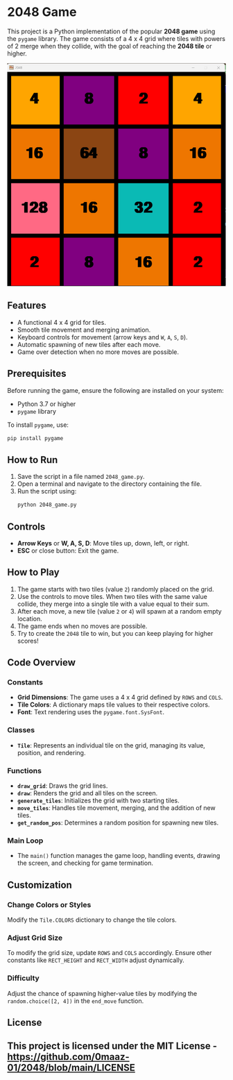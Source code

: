# 2048 Game 

This project is a Python implementation of the popular **2048 game** using the `pygame` library. The game consists of a 4 x 4 grid where tiles with powers of 2 merge when they collide, with the goal of reaching the **2048 tile** or higher.

![2048](https://github.com/0maaz-01/2048/blob/main/1.png)

## Features
- A functional 4 x 4 grid for tiles.
- Smooth tile movement and merging animation.
- Keyboard controls for movement (arrow keys and `W`, `A`, `S`, `D`).
- Automatic spawning of new tiles after each move.
- Game over detection when no more moves are possible.

## Prerequisites
Before running the game, ensure the following are installed on your system:
- Python 3.7 or higher
- `pygame` library

To install `pygame`, use:
```bash
pip install pygame
```

## How to Run
1. Save the script in a file named `2048_game.py`.
2. Open a terminal and navigate to the directory containing the file.
3. Run the script using:
   ```bash
   python 2048_game.py
   ```

## Controls
- **Arrow Keys** or **W, A, S, D**: Move tiles up, down, left, or right.
- **ESC** or close button: Exit the game.

## How to Play
1. The game starts with two tiles (value `2`) randomly placed on the grid.
2. Use the controls to move tiles. When two tiles with the same value collide, they merge into a single tile with a value equal to their sum.
3. After each move, a new tile (value `2` or `4`) will spawn at a random empty location.
4. The game ends when no moves are possible.
5. Try to create the `2048` tile to win, but you can keep playing for higher scores!

## Code Overview
### Constants
- **Grid Dimensions**: The game uses a 4 x 4 grid defined by `ROWS` and `COLS`.
- **Tile Colors**: A dictionary maps tile values to their respective colors.
- **Font**: Text rendering uses the `pygame.font.SysFont`.

### Classes
- **`Tile`**: Represents an individual tile on the grid, managing its value, position, and rendering.

### Functions
- **`draw_grid`**: Draws the grid lines.
- **`draw`**: Renders the grid and all tiles on the screen.
- **`generate_tiles`**: Initializes the grid with two starting tiles.
- **`move_tiles`**: Handles tile movement, merging, and the addition of new tiles.
- **`get_random_pos`**: Determines a random position for spawning new tiles.

### Main Loop
- The `main()` function manages the game loop, handling events, drawing the screen, and checking for game termination.

## Customization
### Change Colors or Styles
Modify the `Tile.COLORS` dictionary to change the tile colors.

### Adjust Grid Size
To modify the grid size, update `ROWS` and `COLS` accordingly. Ensure other constants like `RECT_HEIGHT` and `RECT_WIDTH` adjust dynamically.

### Difficulty
Adjust the chance of spawning higher-value tiles by modifying the `random.choice([2, 4])` in the `end_move` function.

## License 
This project is licensed under the MIT License - https://github.com/0maaz-01/2048/blob/main/LICENSE
---
